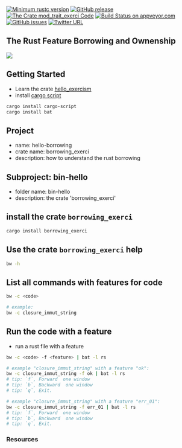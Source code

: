 [![Minimum rustc version](https://img.shields.io/badge/rustc-1.38+-brightgreen)](https://github.com/rust-lang/rust)
[![GitHub release](https://img.shields.io/github/v/release/cnruby/learn-rust-by-crates)](https://github.com/cnruby/learn-rust-by-crates/releases)
[![The Crate `mod_trait_exerci` Code](https://img.shields.io/badge/crate-code-yellowgreen)](https://github.com/cnruby/learn-rust-by-crates/tree/master/hello-borrowing)
[![Build Status on appveyor.com](https://img.shields.io/appveyor/ci/cnruby/learn-rust-by-crates?label=build%20on%20appveyor.com)](https://github.com/cnruby/learn-rust-by-crates/tree/master/hello-borrowing)
[![GitHub issues](https://img.shields.io/github/issues/cnruby/learn-rust-by-crates)](https://github.com/cnruby/learn-rust-by-crates/issues)
[![Twitter URL](https://img.shields.io/twitter/url?style=social&url=https%3A%2F%2Fmobile.twitter.com%2Fcnruby)](https://mobile.twitter.com/cnruby)

## The Rust Feature Borrowing and Ownenship
<img src="https://github.com/cnruby/learn-rust-by-crates/blob/master/docs/zh-first-volumn/src/hello-borrowing/images/hello_borrowing-06-pointers.png?raw=true"/>

## Getting Started
- Learn the crate [hello_exercism](https://crates.io/crates/hello_exercism)
- install [cargo script](https://crates.io/crates/cargo-script)
```bash
cargo install cargo-script
cargo install bat
```

## Project
- name: hello-borrowing
- crate name: borrowing_exerci
- description: how to understand the rust borrowing

## Subproject: bin-hello
- folder name: bin-hello
- description: the crate 'borrowing_exerci'

## install the crate `borrowing_exerci`
```bash
cargo install borrowing_exerci
```

## Use the crate `borrowing_exerci` help
```bash
bw -h
```

## List all commands with features for code
```bash
bw -c <code>

# example:
bw -c closure_immut_string
```

## Run the code with a feature
- run a rust file with a feature
```bash
bw -c <code> -f <feature> | bat -l rs

# example "closure_immut_string" with a feature "ok":
bw -c closure_immut_string -f ok | bat -l rs
# tip: `f`, Forward  one window
# tip: `b`, Backward  one window
# tip: `q`, Exit.

# example "closure_immut_string" with a feature "err_01":
bw -c closure_immut_string -f err_01 | bat -l rs
# tip: `f`, Forward  one window
# tip: `b`, Backward  one window
# tip: `q`, Exit.
```

### Resources
